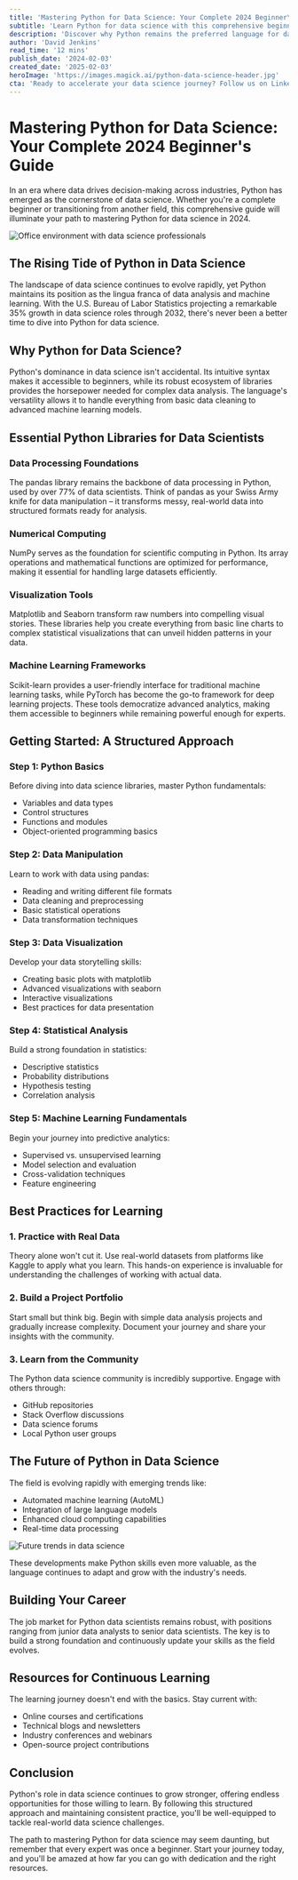 ```yaml
---
title: 'Mastering Python for Data Science: Your Complete 2024 Beginner\'s Guide'
subtitle: 'Learn Python for data science with this comprehensive beginner\'s guide for 2024'
description: 'Discover why Python remains the preferred language for data science in 2024 and learn how to master it through this comprehensive guide. From essential libraries to career-building strategies, this article provides a structured pathway for beginners entering the field of data science.'
author: 'David Jenkins'
read_time: '12 mins'
publish_date: '2024-02-03'
created_date: '2025-02-03'
heroImage: 'https://images.magick.ai/python-data-science-header.jpg'
cta: 'Ready to accelerate your data science journey? Follow us on LinkedIn for daily Python tips, industry insights, and exclusive learning resources that will help you stay ahead in the evolving world of data science!'
---
```


# Mastering Python for Data Science: Your Complete 2024 Beginner's Guide

In an era where data drives decision-making across industries, Python has emerged as the cornerstone of data science. Whether you're a complete beginner or transitioning from another field, this comprehensive guide will illuminate your path to mastering Python for data science in 2024.

![Office environment with data science professionals](https://i.magick.ai/PIXE/1738579934816_magick_img.webp)

## The Rising Tide of Python in Data Science

The landscape of data science continues to evolve rapidly, yet Python maintains its position as the lingua franca of data analysis and machine learning. With the U.S. Bureau of Labor Statistics projecting a remarkable 35% growth in data science roles through 2032, there's never been a better time to dive into Python for data science.

## Why Python for Data Science?

Python's dominance in data science isn't accidental. Its intuitive syntax makes it accessible to beginners, while its robust ecosystem of libraries provides the horsepower needed for complex data analysis. The language's versatility allows it to handle everything from basic data cleaning to advanced machine learning models.

## Essential Python Libraries for Data Scientists

### Data Processing Foundations
The pandas library remains the backbone of data processing in Python, used by over 77% of data scientists. Think of pandas as your Swiss Army knife for data manipulation – it transforms messy, real-world data into structured formats ready for analysis.

### Numerical Computing
NumPy serves as the foundation for scientific computing in Python. Its array operations and mathematical functions are optimized for performance, making it essential for handling large datasets efficiently.

### Visualization Tools
Matplotlib and Seaborn transform raw numbers into compelling visual stories. These libraries help you create everything from basic line charts to complex statistical visualizations that can unveil hidden patterns in your data.

### Machine Learning Frameworks
Scikit-learn provides a user-friendly interface for traditional machine learning tasks, while PyTorch has become the go-to framework for deep learning projects. These tools democratize advanced analytics, making them accessible to beginners while remaining powerful enough for experts.

## Getting Started: A Structured Approach

### Step 1: Python Basics
Before diving into data science libraries, master Python fundamentals:
- Variables and data types
- Control structures
- Functions and modules
- Object-oriented programming basics

### Step 2: Data Manipulation
Learn to work with data using pandas:
- Reading and writing different file formats
- Data cleaning and preprocessing
- Basic statistical operations
- Data transformation techniques

### Step 3: Data Visualization
Develop your data storytelling skills:
- Creating basic plots with matplotlib
- Advanced visualizations with seaborn
- Interactive visualizations
- Best practices for data presentation

### Step 4: Statistical Analysis
Build a strong foundation in statistics:
- Descriptive statistics
- Probability distributions
- Hypothesis testing
- Correlation analysis

### Step 5: Machine Learning Fundamentals
Begin your journey into predictive analytics:
- Supervised vs. unsupervised learning
- Model selection and evaluation
- Cross-validation techniques
- Feature engineering

## Best Practices for Learning

### 1. Practice with Real Data
Theory alone won't cut it. Use real-world datasets from platforms like Kaggle to apply what you learn. This hands-on experience is invaluable for understanding the challenges of working with actual data.

### 2. Build a Project Portfolio
Start small but think big. Begin with simple data analysis projects and gradually increase complexity. Document your journey and share your insights with the community.

### 3. Learn from the Community
The Python data science community is incredibly supportive. Engage with others through:
- GitHub repositories
- Stack Overflow discussions
- Data science forums
- Local Python user groups

## The Future of Python in Data Science

The field is evolving rapidly with emerging trends like:
- Automated machine learning (AutoML)
- Integration of large language models
- Enhanced cloud computing capabilities
- Real-time data processing

![Future trends in data science](https://i.magick.ai/PIXE/1738579934820_magick_img.webp)

These developments make Python skills even more valuable, as the language continues to adapt and grow with the industry's needs.

## Building Your Career

The job market for Python data scientists remains robust, with positions ranging from junior data analysts to senior data scientists. The key is to build a strong foundation and continuously update your skills as the field evolves.

## Resources for Continuous Learning

The learning journey doesn't end with the basics. Stay current with:
- Online courses and certifications
- Technical blogs and newsletters
- Industry conferences and webinars
- Open-source project contributions

## Conclusion

Python's role in data science continues to grow stronger, offering endless opportunities for those willing to learn. By following this structured approach and maintaining consistent practice, you'll be well-equipped to tackle real-world data science challenges.

The path to mastering Python for data science may seem daunting, but remember that every expert was once a beginner. Start your journey today, and you'll be amazed at how far you can go with dedication and the right resources.